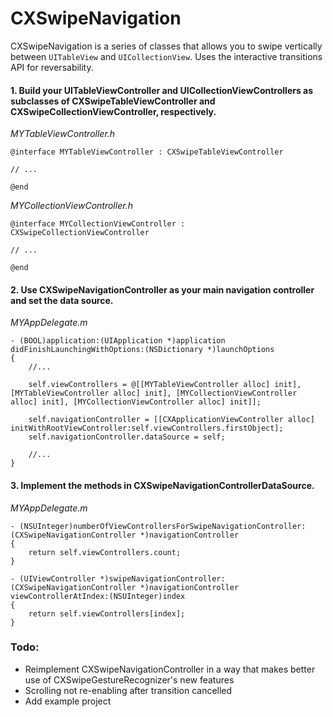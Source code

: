 CXSwipeNavigation
=================

CXSwipeNavigation is a series of classes that allows you to swipe vertically between `UITableView` and `UICollectionView`. Uses the interactive transitions API for reversability.

#### 1. Build your UITableViewController and UICollectionViewControllers as subclasses of CXSwipeTableViewController and CXSwipeCollectionViewController, respectively.

*MYTableViewController.h*

    @interface MYTableViewController : CXSwipeTableViewController

    // ...

    @end

*MYCollectionViewController.h*

    @interface MYCollectionViewController : CXSwipeCollectionViewController

    // ...

    @end

#### 2. Use CXSwipeNavigationController as your main navigation controller and set the data source.

*MYAppDelegate.m*

    - (BOOL)application:(UIApplication *)application didFinishLaunchingWithOptions:(NSDictionary *)launchOptions
    {
        //...

        self.viewControllers = @[[MYTableViewController alloc] init], [MYTableViewController alloc] init], [MYCollectionViewController alloc] init], [MYCollectionViewController alloc] init]];

        self.navigationController = [[CXApplicationViewController alloc] initWithRootViewController:self.viewControllers.firstObject];
        self.navigationController.dataSource = self;

        //...
    }

#### 3. Implement the methods in CXSwipeNavigationControllerDataSource.

*MYAppDelegate.m*

    - (NSUInteger)numberOfViewControllersForSwipeNavigationController:(CXSwipeNavigationController *)navigationController
    {
        return self.viewControllers.count;
    }

    - (UIViewController *)swipeNavigationController:(CXSwipeNavigationController *)navigationController viewControllerAtIndex:(NSUInteger)index
    {
        return self.viewControllers[index];
    }

### Todo:

- Reimplement CXSwipeNavigationController in a way that makes better use of CXSwipeGestureRecognizer's new features
- Scrolling not re-enabling after transition cancelled
- Add example project
